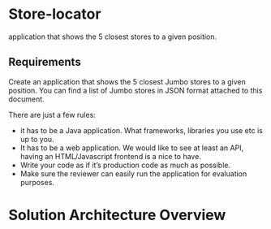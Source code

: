 # **Store-locator**

application that shows the 5 closest stores to a given position.

## **Requirements**

Create an application that shows the 5 closest Jumbo stores to a given position.
You can find a list of Jumbo stores in JSON format attached to this document.

There are just a few rules:

* it has to be a Java application. What frameworks, libraries you use etc is up to you.
* It has to be a web application. We would like to see at least an API, having an HTML/Javascript frontend is a nice to have.
* Write your code as if it’s production code as much as possible.
* Make sure the reviewer can easily run the application for evaluation purposes.

# **Solution Architecture Overview**
